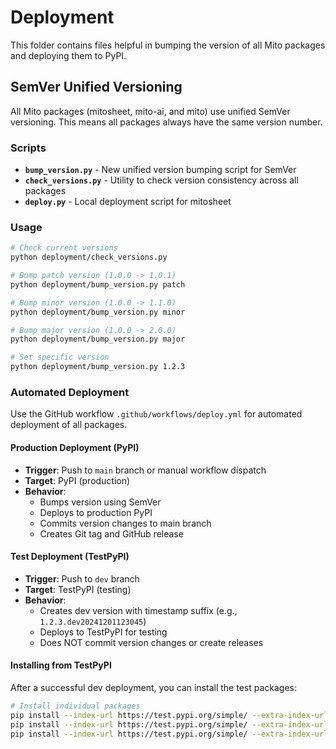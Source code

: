 # Deployment

This folder contains files helpful in bumping the version of all Mito packages and deploying them to PyPI.

## SemVer Unified Versioning

All Mito packages (mitosheet, mito-ai, and mito) use unified SemVer versioning. This means all packages always have the same version number.

### Scripts

- **`bump_version.py`** - New unified version bumping script for SemVer
- **`check_versions.py`** - Utility to check version consistency across all packages
- **`deploy.py`** - Local deployment script for mitosheet


### Usage

```bash
# Check current versions
python deployment/check_versions.py

# Bump patch version (1.0.0 -> 1.0.1)
python deployment/bump_version.py patch

# Bump minor version (1.0.0 -> 1.1.0)
python deployment/bump_version.py minor

# Bump major version (1.0.0 -> 2.0.0)
python deployment/bump_version.py major

# Set specific version
python deployment/bump_version.py 1.2.3
```

### Automated Deployment

Use the GitHub workflow `.github/workflows/deploy.yml` for automated deployment of all packages.

#### Production Deployment (PyPI)
- **Trigger**: Push to `main` branch or manual workflow dispatch
- **Target**: PyPI (production)
- **Behavior**: 
  - Bumps version using SemVer
  - Deploys to production PyPI
  - Commits version changes to main branch
  - Creates Git tag and GitHub release

#### Test Deployment (TestPyPI)
- **Trigger**: Push to `dev` branch
- **Target**: TestPyPI (testing)
- **Behavior**:
  - Creates dev version with timestamp suffix (e.g., `1.2.3.dev20241201123045`)
  - Deploys to TestPyPI for testing
  - Does NOT commit version changes or create releases

#### Installing from TestPyPI

After a successful dev deployment, you can install the test packages:

```bash
# Install individual packages
pip install --index-url https://test.pypi.org/simple/ --extra-index-url https://pypi.org/simple/ mitosheet==<dev-version>
pip install --index-url https://test.pypi.org/simple/ --extra-index-url https://pypi.org/simple/ mito-ai==<dev-version>
pip install --index-url https://test.pypi.org/simple/ --extra-index-url https://pypi.org/simple/ mito==<dev-version>
```

